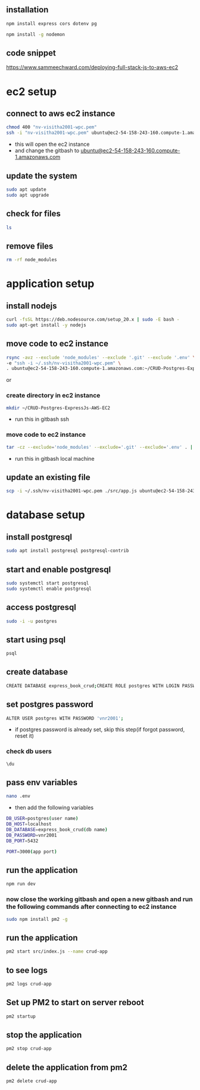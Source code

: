 ## installation
```bash
npm install express cors dotenv pg
```
```bash
npm install -g nodemon
```


## code snippet
https://www.sammeechward.com/deploying-full-stack-js-to-aws-ec2

# ec2 setup
## connect to aws ec2 instance 
```bash
chmod 400 "nv-visitha2001-wpc.pem"
ssh -i "nv-visitha2001-wpc.pem" ubuntu@ec2-54-158-243-160.compute-1.amazonaws.com
```
- this will open the ec2 instance
- and change the gitbash to ubuntu@ec2-54-158-243-160.compute-1.amazonaws.com

## update the system
```bash
sudo apt update
sudo apt upgrade
```

## check for files
```bash
ls
```

## remove files
```bash
rm -rf node_modules
```

# application setup
## install nodejs
```bash
curl -fsSL https://deb.nodesource.com/setup_20.x | sudo -E bash -
sudo apt-get install -y nodejs
```

## move code to ec2 instance
```bash
rsync -avz --exclude 'node_modules' --exclude '.git' --exclude '.env' \
-e "ssh -i ~/.ssh/nv-visitha2001-wpc.pem" \
. ubuntu@ec2-54-158-243-160.compute-1.amazonaws.com:~/CRUD-Postgres-ExpressJs-AWS-EC2
```
or
### create directory in ec2 instance
```bash
mkdir ~/CRUD-Postgres-ExpressJs-AWS-EC2
```
- run this in gitbash ssh
### move code to ec2 instance
```bash
tar -cz --exclude='node_modules' --exclude='.git' --exclude='.env' . | ssh -i ~/.ssh/nv-visitha2001-wpc.pem ubuntu@ec2-54-158-243-160.compute-1.amazonaws.com "tar -xz -C ~/CRUD-Postgres-ExpressJs-AWS-EC2"
```
- run this in gitbash local machine

## update an existing file
```bash
scp -i ~/.ssh/nv-visitha2001-wpc.pem ./src/app.js ubuntu@ec2-54-158-243-160.compute-1.amazonaws.com:~/CRUD-Postgres-ExpressJs-AWS-EC2/src/app.js
```


# database setup
## install postgresql
```bash
sudo apt install postgresql postgresql-contrib
```

## start and enable postgresql
```bash
sudo systemctl start postgresql
sudo systemctl enable postgresql
```

## access postgresql
```bash
sudo -i -u postgres
```

## start using psql
```bash
psql
```

## create database
```bash
CREATE DATABASE express_book_crud;CREATE ROLE postgres WITH LOGIN PASSWORD 'vnr2001';GRANT ALL PRIVILEGES ON DATABASE "express_book_crud" TO postgres;
```

## set postgres password
```bash
ALTER USER postgres WITH PASSWORD 'vnr2001';
```
- if postgres password is already set, skip this step(if forgot password, reset it)

### check db users 
```bash
\du
```

## pass env variables
```bash
nano .env
```
- then add the following variables

```bash
DB_USER=postgres(user name)
DB_HOST=localhost
DB_DATABASE=express_book_crud(db name)
DB_PASSWORD=vnr2001
DB_PORT=5432

PORT=3000(app port)
```

## run the application
```bash
npm run dev
```

### now close the working gitbash and open a new gitbash and run the following commands after connecting to ec2 instance
```bash
sudo npm install pm2 -g
```

## run the application
```bash
pm2 start src/index.js --name crud-app
```

## to see logs
```bash
pm2 logs crud-app
```

## Set up PM2 to start on server reboot
```bash
pm2 startup
```

## stop the application
```bash
pm2 stop crud-app
```

## delete the application from pm2
```bash
pm2 delete crud-app
```
